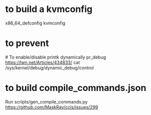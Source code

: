 
# to build a kvmconfig
x86_64_defconfig kvmconfig

# to prevent 

# To enable/disable printk dynamically 
pr_debug 
https://lwn.net/Articles/434833/
cat /sys/kernel/debug/dynamic_debug/control 

# to build compile_commands.json
Run scripts/gen_compile_commands.py
https://github.com/MaskRay/ccls/issues/299
